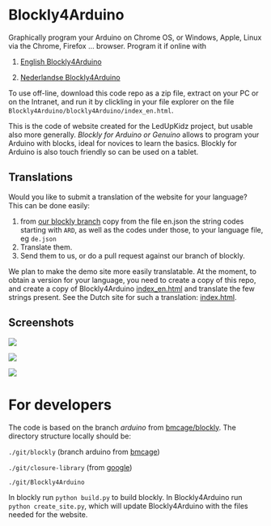 # Blockly4Arduino

Graphically program your Arduino on Chrome OS, or Windows, Apple, Linux via the Chrome, Firefox ... browser. Program it if online with

1. [English Blockly4Arduino](http://ingegno.be/Manuals/Blockly4Arduino/blockly4Arduino/index_en.html)

2. [Nederlandse Blockly4Arduino](http://ingegno.be/Manuals/Blockly4Arduino/blockly4Arduino/index.html)

To use off-line, download this code repo as a zip file, extract on your PC or on the Intranet, and run it by clickling in your file explorer on the file `Blockly4Arduino/blockly4Arduino/index_en.html`.

This is the code of website created for the LedUpKidz project, but usable also more generally.
*Blockly for Arduino or Genuino* allows to program your Arduino with blocks, ideal for novices to learn the basics. Blockly for Arduino is also touch friendly so can be used on a tablet.

## Translations
Would you like to submit a translation of the website for your language? This can be done easily:

1. from [our blockly branch](https://github.com/bmcage/blockly/tree/arduino/msg/json) copy from the file en.json the string codes starting with `ARD`, as well as the codes under those, to your language file, eg `de.json`
2. Translate them. 
3. Send them to us, or do a pull request against our branch of blockly.

We plan to make the demo site more easily translatable. At the moment, to obtain a version for your language, you need to create a copy of this repo, and create a copy of Blockly4Arduino [index_en.html](https://github.com/ingegno/Blockly4Arduino/blob/master/Blockly4Arduino/demos/blocklyduino/index_en.html) and translate the few strings present. See the Dutch site for such a translation: [index.html](https://github.com/ingegno/Blockly4Arduino/blob/master/Blockly4Arduino/demos/blocklyduino/index.html).


## Screenshots

![](https://github.com/ingegno/Blockly4Arduino/blob/master/doc/blockly_ex1.png?raw=true)

![](https://github.com/ingegno/Blockly4Arduino/blob/master/doc/blockly_ex2.png?raw=true)

![](https://github.com/ingegno/Blockly4Arduino/blob/master/doc/blockly_ex3.png?raw=true)

# For developers

The code is based on the branch *arduino* from [bmcage/blockly](https://github.com/bmcage/blockly). The directory structure locally should be:

`./git/blockly` (branch arduino from [bmcage](https://github.com/bmcage/blockly))

`./git/closure-library` (from [google](https://github.com/google/closure-library))

`./git/Blockly4Arduino`

In blockly run `python build.py` to build blockly. In Blockly4Arduino run `python create_site.py`, which will update Blockly4Arduino with the files needed for the website.

